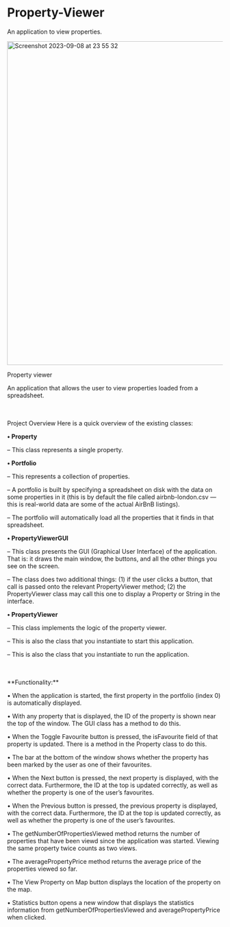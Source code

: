 # Property-Viewer
An application to view properties.

<img width="755" alt="Screenshot 2023-09-08 at 23 55 32" src="https://github.com/za28/Property-Viewer/assets/114661472/e4d3151b-6521-4e7d-843f-01438866812a">

Property viewer 

An application that allows the user to view properties loaded from a spreadsheet. 


<br>

</br>
Project Overview Here is a quick overview of the existing classes: 

**• Property**

 – This class represents a single property.

**• Portfolio**

 – This represents a collection of properties.
 
 – A portfolio is built by specifying a spreadsheet on disk with the data on some properties in it (this is by default the file called airbnb-london.csv — this is real-world data are some of the actual AirBnB listings). 
 
 – The portfolio will automatically load all the properties that it finds in that spreadsheet. 

**• PropertyViewerGUI**

 – This class presents the GUI (Graphical User Interface) of the application. That is: it draws the main window, the buttons, and all the other things you see on the screen.
 
 – The class does two additional things: 
 (1) if the user clicks a button, that call is passed onto the relevant PropertyViewer method; 
 (2) the PropertyViewer class may call this one to display a Property or String in the interface. 

**• PropertyViewer**

– This class implements the logic of the property viewer. 

– This is also the class that you instantiate to start this application.

 – This is also the class that you instantiate to run the application. 


<br>

</br>
**Functionality:**

• When the application is started, the first property in the portfolio (index 0) is automatically displayed. 

• With any property that is displayed, the ID of the property is shown near the top of the window. The GUI class has a method to do this. 

• When the Toggle Favourite button is pressed, the isFavourite field of that property is updated. There is a method in the Property class to do this. 

• The bar at the bottom of the window shows whether the property has been marked by the user as one of their favourites. 

• When the Next button is pressed, the next property is displayed, with the correct data. Furthermore, the ID at the top is updated correctly, as well as whether the property is one of the user’s favourites. 

• When the Previous button is pressed, the previous property is displayed, with the correct data. Furthermore, the ID at the top is updated correctly, as well as whether the property is one of the user’s favourites. 

• The getNumberOfPropertiesViewed method returns the number of properties that have been viewd since the application was started. Viewing the same property twice counts as two views.

• The averagePropertyPrice method returns the average price of the properties viewed so far. 

• The View Property on Map button displays the location of the property on the map. 

• Statistics button opens a new window that displays the statistics information from getNumberOfPropertiesViewed and averagePropertyPrice when clicked.
